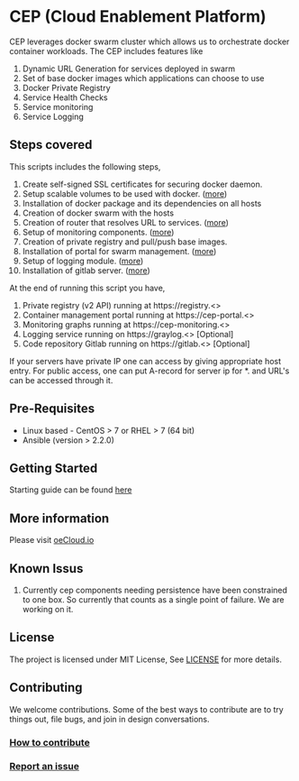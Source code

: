 # CEP (Cloud Enablement Platform)
CEP leverages docker swarm cluster which allows us to orchestrate docker container workloads. The CEP includes features like

1. Dynamic URL Generation for services deployed in swarm 
2. Set of base docker images which applications can choose to use 
3. Docker Private Registry 
4. Service Health Checks 
5. Service monitoring
6. Service Logging

## Steps covered
This scripts includes the following steps,

1.  Create self-signed SSL certificates for securing docker daemon. 
2.  Setup scalable volumes to be used with docker. ([more](./docs/docker_storage.md))
3.  Installation of docker package and its dependencies on all hosts
4.  Creation of docker swarm with the hosts 
5.  Creation of router that resolves URL to services. ([more](https://github.com/docker/dockercloud-haproxy))
6.  Setup of monitoring components. ([more](./docs/monitoring.md))
7.  Creation of private registry and pull/push base images.
8.  Installation of portal for swarm management. ([more](https://github.com/portainer/portainer))
9.  Setup of logging module. ([more](https://github.com/Graylog2/graylog2-server))
10. Installation of gitlab server. ([more](https://about.gitlab.com/features/))

At the end of running this script you have,
1. Private registry (v2 API) running at https://registry.<<domain>>
2. Container management portal running at https://cep-portal.<<domain>>
3. Monitoring graphs running at https://cep-monitoring.<<domain>>
4. Logging service running on https://graylog.<<domain>> [Optional]
5. Code repository Gitlab running on https://gitlab.<<domain>> [Optional]

If your servers have private IP one can access by giving appropriate host entry. For public access, one can
put A-record for server ip for *.<domain> and URL's can be accessed through it. 

## Pre-Requisites

* Linux based  - CentOS > 7 or RHEL > 7 (64 bit)
* Ansible (version > 2.2.0)

## Getting Started 
  Starting guide can be found [here](./docs/GettingStarted.md)

## More information
Please visit [oeCloud.io](https://www.oecloud.io)

## Known Issus

1. Currently cep components needing persistence have been constrained to one box. So currently that counts as a 
   single point of failure. We are working on it.

## License
The project is licensed under MIT License, See [LICENSE](./LICENSE) for more details.

## Contributing
We welcome contributions. Some of the best ways to contribute are to try things out, file bugs, and join in design conversations. 

### [How to contribute](./CONTRIBUTION.md)

### [Report an issue](https://github.com/EdgeVerve/cep-provision/issues)